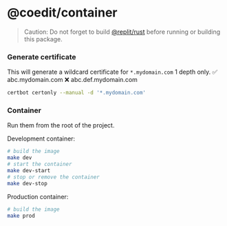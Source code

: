 # @coedit/container

> Caution: Do not forget to build [@replit/rust](https://github.com/replit/ruspty) before running or building this package.

### Generate certificate

This will generate a wildcard certificate for `*.mydomain.com` 1 depth only.
✅ abc.mydomain.com
❌ abc.def.mydomain.com

```bash
certbot certonly --manual -d '*.mydomain.com'
```

### Container

Run them from the root of the project.

Development container:

```bash
# build the image
make dev
# start the container
make dev-start
# stop or remove the container
make dev-stop
```

Production container:

```bash
# build the image
make prod
```
